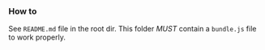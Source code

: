 ### How to
See `README.md` file in the root dir.
This folder *MUST* contain a `bundle.js` file to work properly.
